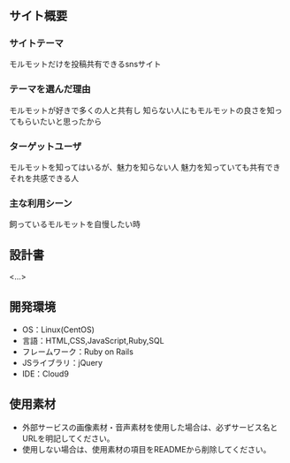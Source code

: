 # <morustagram>

## サイト概要
### サイトテーマ
モルモットだけを投稿共有できるsnsサイト

### テーマを選んだ理由
モルモットが好きで多くの人と共有し
知らない人にもモルモットの良さを知ってもらいたいと思ったから

### ターゲットユーザ
モルモットを知ってはいるが、魅力を知らない人
魅力を知っていても共有できそれを共感できる人

### 主な利用シーン
飼っているモルモットを自慢したい時

## 設計書
<...>

## 開発環境
- OS：Linux(CentOS)
- 言語：HTML,CSS,JavaScript,Ruby,SQL
- フレームワーク：Ruby on Rails
- JSライブラリ：jQuery
- IDE：Cloud9

## 使用素材
- 外部サービスの画像素材・音声素材を使用した場合は、必ずサービス名とURLを明記してください。
- 使用しない場合は、使用素材の項目をREADMEから削除してください。